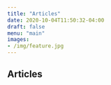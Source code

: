 ```yaml
---
title: "Articles"
date: 2020-10-04T11:50:32-04:00
draft: false
menu: "main"
images:
- /img/feature.jpg
---
```

## Articles
